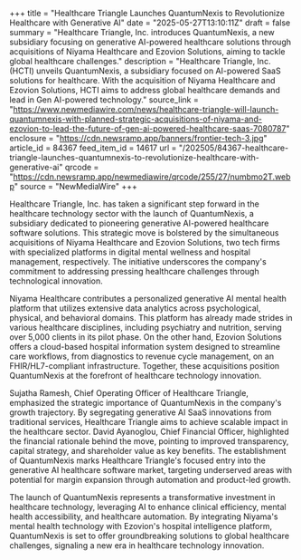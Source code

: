 +++
title = "Healthcare Triangle Launches QuantumNexis to Revolutionize Healthcare with Generative AI"
date = "2025-05-27T13:10:11Z"
draft = false
summary = "Healthcare Triangle, Inc. introduces QuantumNexis, a new subsidiary focusing on generative AI-powered healthcare solutions through acquisitions of Niyama Healthcare and Ezovion Solutions, aiming to tackle global healthcare challenges."
description = "Healthcare Triangle, Inc. (HCTI) unveils QuantumNexis, a subsidiary focused on AI-powered SaaS solutions for healthcare. With the acquisition of Niyama Healthcare and Ezovion Solutions, HCTI aims to address global healthcare demands and lead in Gen AI-powered technology."
source_link = "https://www.newmediawire.com/news/healthcare-triangle-will-launch-quantumnexis-with-planned-strategic-acquisitions-of-niyama-and-ezovion-to-lead-the-future-of-gen-ai-powered-healthcare-saas-7080787"
enclosure = "https://cdn.newsramp.app/banners/frontier-tech-3.jpg"
article_id = 84367
feed_item_id = 14617
url = "/202505/84367-healthcare-triangle-launches-quantumnexis-to-revolutionize-healthcare-with-generative-ai"
qrcode = "https://cdn.newsramp.app/newmediawire/qrcode/255/27/numbmo2T.webp"
source = "NewMediaWire"
+++

<p>Healthcare Triangle, Inc. has taken a significant step forward in the healthcare technology sector with the launch of QuantumNexis, a subsidiary dedicated to pioneering generative AI-powered healthcare software solutions. This strategic move is bolstered by the simultaneous acquisitions of Niyama Healthcare and Ezovion Solutions, two tech firms with specialized platforms in digital mental wellness and hospital management, respectively. The initiative underscores the company's commitment to addressing pressing healthcare challenges through technological innovation.</p><p>Niyama Healthcare contributes a personalized generative AI mental health platform that utilizes extensive data analytics across psychological, physical, and behavioral domains. This platform has already made strides in various healthcare disciplines, including psychiatry and nutrition, serving over 5,000 clients in its pilot phase. On the other hand, Ezovion Solutions offers a cloud-based hospital information system designed to streamline care workflows, from diagnostics to revenue cycle management, on an FHIR/HL7-compliant infrastructure. Together, these acquisitions position QuantumNexis at the forefront of healthcare technology innovation.</p><p>Sujatha Ramesh, Chief Operating Officer of Healthcare Triangle, emphasized the strategic importance of QuantumNexis in the company's growth trajectory. By segregating generative AI SaaS innovations from traditional services, Healthcare Triangle aims to achieve scalable impact in the healthcare sector. David Ayanoglou, Chief Financial Officer, highlighted the financial rationale behind the move, pointing to improved transparency, capital strategy, and shareholder value as key benefits. The establishment of QuantumNexis marks Healthcare Triangle's focused entry into the generative AI healthcare software market, targeting underserved areas with potential for margin expansion through automation and product-led growth.</p><p>The launch of QuantumNexis represents a transformative investment in healthcare technology, leveraging AI to enhance clinical efficiency, mental health accessibility, and healthcare automation. By integrating Niyama's mental health technology with Ezovion's hospital intelligence platform, QuantumNexis is set to offer groundbreaking solutions to global healthcare challenges, signaling a new era in healthcare technology innovation.</p>